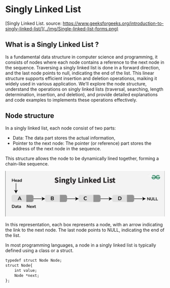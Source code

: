 # Singly Linked List

[Singly Linked List. source: https://www.geeksforgeeks.org/introduction-to-singly-linked-list/](../img/Single-linked-list-forms.png)

## What is a Singly Linked List ?

Is a fundamental data structure in computer science and programming, it consists of nodes where each node contains a reference to the next node in the sequence. Traversing a singly linked list is done in a forward direction, and the last node points to null, indicating the end of the list. This linear structure supports efficient insertion and deletion operationss, maiking it widely used in various application. We'll explore the node structure, understand the operations on singly linked lists (traversal, searching, length determination, insertion, and deletion), and provide detailed explanations and code examples to implements these operations effectively.

## Node structure

In a singly linked list, each node consist of two parts: 
- Data: The data part stores the actual information,  
- Pointer to the next node: The pointer (or reference) part stores the address of the next node in the sequence.

This structure allows the node to be dynamically lined together, forming a chain-like sequence.

![Singly Linked List](../img/Singly-Linked-List.png)

In this representation, each box represents a node, with an arrow indicating the link to the next node.
The last node points to NULL, indicating the end of the list.

In most programming languages, a node in a singly linked list is typically defined using a class or a struct.
```
typedef struct Node Node;
struct Node{
	int value;
	Node *next;
};
